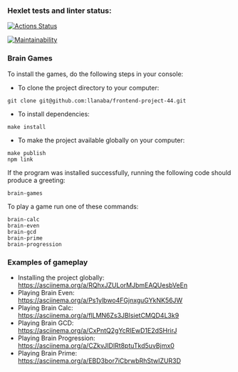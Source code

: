 ### Hexlet tests and linter status:

[![Actions Status](https://github.com/llanaba/frontend-project-44/actions/workflows/hexlet-check.yml/badge.svg)](https://github.com/llanaba/frontend-project-44/actions)

[![Maintainability](https://api.codeclimate.com/v1/badges/abe14baaae8478233e3e/maintainability)](https://codeclimate.com/github/llanaba/frontend-project-44/maintainability)

### Brain Games

To install the games, do the following steps in your console:

- To clone the project directory to your computer:

```
git clone git@github.com:llanaba/frontend-project-44.git
```

- To install dependencies:

```
make install
```

- To make the project available globally on your computer:

```
make publish
npm link
```

If the program was installed successfully, running the following code should produce a greeting:

```
brain-games
```

To play a game run one of these commands:

```
brain-calc
brain-even
brain-gcd
brain-prime
brain-progression
```

### Examples of gameplay

- Installing the project globally: https://asciinema.org/a/RQhxJZULorMJbmEAQUesbVeEn
- Playing Brain Even: https://asciinema.org/a/Ps1ylbwo4FGjnxguGYkNK56JW
- Playing Brain Calc: https://asciinema.org/a/flLMN6Zs3JBlsietCMQD4L3k9
- Playing Brain GCD: https://asciinema.org/a/CxPntQ2gYcRIEwD1E2dSHrirJ
- Playing Brain Progression: https://asciinema.org/a/CZkvJIDlRt8ptuTkd5uvBjmx0
- Playing Brain Prime: https://asciinema.org/a/EBD3bor7iCbrwbRhStwIZUR3D
